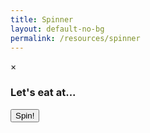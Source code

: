 ```yaml
---
title: Spinner
layout: default-no-bg
permalink: /resources/spinner
---
```


<div id="myModal" class="modal">
  <div class="modal-content">
    <span class="close">&times;</span>
    <p id="myModalResult"></p>
    <p id="myModalInfo"></p>
  </div>
</div>

<div class="main-contents-area">
  <h3 class="no-bg">Let's eat at...</h3>
  <input type="button" value="Spin!" style="float:left;" id='spin' />
  <canvas id="canvas" width="500" height="500"></canvas>
  <script src="{{ site.baseurl }}/assets/js/spinner.js"></script>
</div>